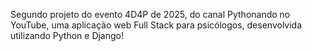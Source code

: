 Segundo projeto do evento 4D4P de 2025, do canal Pythonando no YouTube, uma aplicação web Full Stack para psicólogos, desenvolvida utilizando Python e Django!
